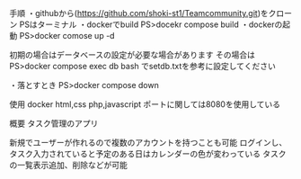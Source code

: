 手順
・githubから(https://github.com/shoki-st1/Teamcommunity.git)をクローン
PSはターミナル
・dockerでbuild
PS>docekr compose build
・dockerの起動
PS>docker comose up -d

初期の場合はデータベースの設定が必要な場合があります
その場合は
PS>docker compose exec db bash
でsetdb.txtを参考に設定してください

・落とすとき
PS>docker compose down

使用
docker
html,css
php,javascript
ポートに関しては8080を使用している

概要
タスク管理のアプリ

新規でユーザーが作れるので複数のアカウントを持つことも可能
ログインし、タスク入力されていると予定のある日はカレンダーの色が変わっている
タスクの一覧表示追加、削除などが可能